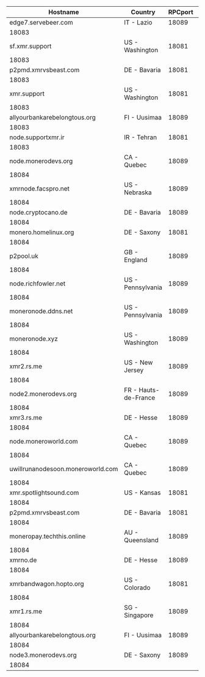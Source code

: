 Hostname | Country | RPCport | P2Pport
--- | --- | --- | ---
edge7.servebeer.com | IT - Lazio | 18089
 | 18083
sf.xmr.support | US - Washington | 18081
 | 18083
p2pmd.xmrvsbeast.com | DE - Bavaria | 18081
 | 18083
xmr.support | US - Washington | 18081
 | 18083
allyourbankarebelongtous.org | FI - Uusimaa | 18089
 | 18083
node.supportxmr.ir | IR - Tehran | 18081
 | 18083
node.monerodevs.org | CA - Quebec | 18089
 | 18084
xmrnode.facspro.net | US - Nebraska | 18089
 | 18084
node.cryptocano.de | DE - Bavaria | 18089
 | 18084
monero.homelinux.org | DE - Saxony | 18081
 | 18084
p2pool.uk | GB - England | 18089
 | 18084
node.richfowler.net | US - Pennsylvania | 18089
 | 18084
moneronode.ddns.net | US - Pennsylvania | 18089
 | 18084
moneronode.xyz | US - Washington | 18089
 | 18084
xmr2.rs.me | US - New Jersey | 18089
 | 18084
node2.monerodevs.org | FR - Hauts-de-France | 18089
 | 18084
xmr3.rs.me | DE - Hesse | 18089
 | 18084
node.moneroworld.com | CA - Quebec | 18089
 | 18084
uwillrunanodesoon.moneroworld.com | CA - Quebec | 18089
 | 18084
xmr.spotlightsound.com | US - Kansas | 18081
 | 18084
p2pmd.xmrvsbeast.com | DE - Bavaria | 18081
 | 18084
moneropay.techthis.online | AU - Queensland | 18089
 | 18084
xmrno.de | DE - Hesse | 18089
 | 18084
xmrbandwagon.hopto.org | US - Colorado | 18081
 | 18084
xmr1.rs.me | SG - Singapore | 18089
 | 18084
allyourbankarebelongtous.org | FI - Uusimaa | 18089
 | 18084
node3.monerodevs.org | DE - Saxony | 18089
 | 18084
